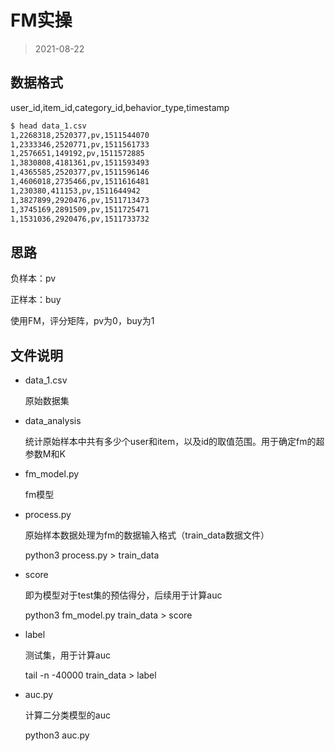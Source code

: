 # FM实操

> 2021-08-22



## 数据格式

user_id,item_id,category_id,behavior_type,timestamp

```bash
$ head data_1.csv
1,2268318,2520377,pv,1511544070
1,2333346,2520771,pv,1511561733
1,2576651,149192,pv,1511572885
1,3830808,4181361,pv,1511593493
1,4365585,2520377,pv,1511596146
1,4606018,2735466,pv,1511616481
1,230380,411153,pv,1511644942
1,3827899,2920476,pv,1511713473
1,3745169,2891509,pv,1511725471
1,1531036,2920476,pv,1511733732
```



## 思路

负样本：pv

正样本：buy

使用FM，评分矩阵，pv为0，buy为1



## 文件说明

- data_1.csv

  原始数据集

- data_analysis 

  统计原始样本中共有多少个user和item，以及id的取值范围。用于确定fm的超参数M和K

- fm_model.py

  fm模型

- process.py

  原始样本数据处理为fm的数据输入格式（train_data数据文件）

  python3 process.py > train_data

- score

  即为模型对于test集的预估得分，后续用于计算auc

  python3 fm_model.py train_data > score

- label

  测试集，用于计算auc

  tail -n -40000 train_data > label

- auc.py

  计算二分类模型的auc

  python3 auc.py
